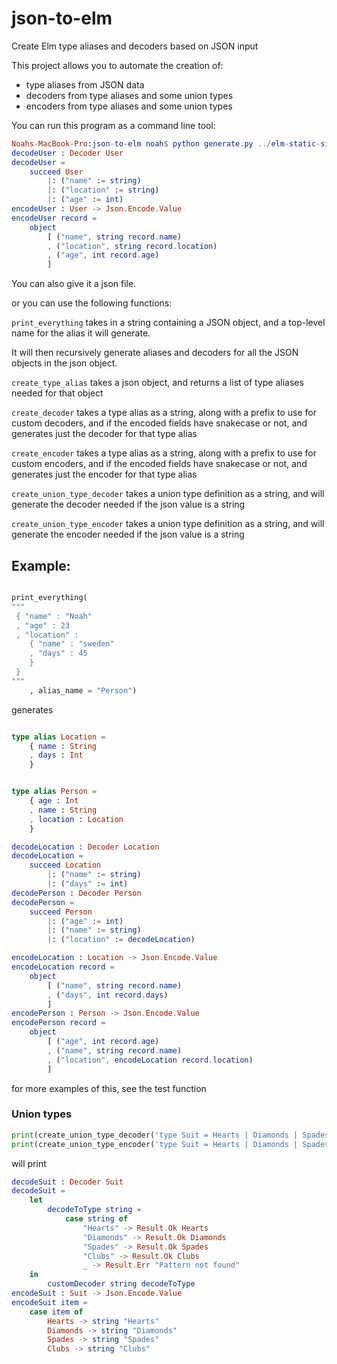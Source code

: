 # json-to-elm
Create Elm type aliases and decoders based on JSON input

This project allows you to automate the creation of:

- type aliases from JSON data
- decoders from type aliases and some union types
- encoders from type aliases and some union types

You can run this program as a command line tool:

```elm
Noahs-MacBook-Pro:json-to-elm noah$ python generate.py ../elm-static-site/examples/Users.elm
decodeUser : Decoder User
decodeUser =
    succeed User
        |: ("name" := string)
        |: ("location" := string)
        |: ("age" := int)
encodeUser : User -> Json.Encode.Value
encodeUser record =
    object
        [ ("name", string record.name)
        , ("location", string record.location)
        , ("age", int record.age)
        ]
```

You can also give it a json file.

or you can use the following functions:

`print_everything` takes in a string containing a JSON object, and a top-level name for the alias it will generate.

It will then recursively generate aliases and decoders for all the JSON objects in the json object.

`create_type_alias` takes a json object, and returns a list of type aliases needed for that object

`create_decoder` takes a type alias as a string, along with a prefix to use for custom decoders, and if the encoded fields have snakecase or not, and generates just the decoder for that type alias

`create_encoder` takes a type alias as a string, along with a prefix to use for custom encoders, and if the encoded fields have snakecase or not, and generates just the encoder for that type alias

`create_union_type_decoder` takes a union type definition as a string, and will generate the decoder needed if the json value is a string

`create_union_type_encoder` takes a union type definition as a string, and will generate the encoder needed if the json value is a string



## Example:

```python

print_everything(
"""
 { "name" : "Noah"
 , "age" : 23
 , "location" :
    { "name" : "sweden"
    , "days" : 45
    }
 }
"""
    , alias_name = "Person")

```

generates

```elm

type alias Location =
    { name : String
    , days : Int
    }


type alias Person =
    { age : Int
    , name : String
    , location : Location
    }

decodeLocation : Decoder Location
decodeLocation =
    succeed Location
        |: ("name" := string)
        |: ("days" := int)
decodePerson : Decoder Person
decodePerson =
    succeed Person
        |: ("age" := int)
        |: ("name" := string)
        |: ("location" := decodeLocation)

encodeLocation : Location -> Json.Encode.Value
encodeLocation record =
    object
        [ ("name", string record.name)
        , ("days", int record.days)
        ]
encodePerson : Person -> Json.Encode.Value
encodePerson record =
    object
        [ ("age", int record.age)
        , ("name", string record.name)
        , ("location", encodeLocation record.location)
        ]

```
for more examples of this, see the test function

### Union types

```python
print(create_union_type_decoder('type Suit = Hearts | Diamonds | Spades | Clubs'))
print(create_union_type_encoder('type Suit = Hearts | Diamonds | Spades | Clubs'))
```

will print

```elm
decodeSuit : Decoder Suit
decodeSuit =
    let
        decodeToType string =
            case string of
                "Hearts" -> Result.Ok Hearts
                "Diamonds" -> Result.Ok Diamonds
                "Spades" -> Result.Ok Spades
                "Clubs" -> Result.Ok Clubs
                _ -> Result.Err "Pattern not found"
    in
        customDecoder string decodeToType
encodeSuit : Suit -> Json.Encode.Value
encodeSuit item =
    case item of
        Hearts -> string "Hearts"
        Diamonds -> string "Diamonds"
        Spades -> string "Spades"
        Clubs -> string "Clubs"
```
